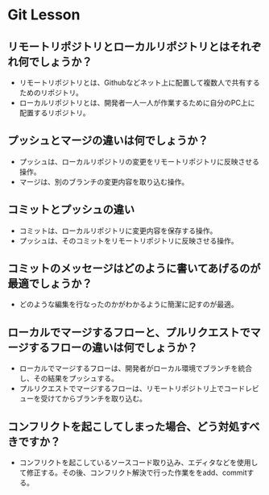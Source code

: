 # Git Lesson

## リモートリポジトリとローカルリポジトリとはそれぞれ何でしょうか？

- リモートリポジトリとは、Githubなどネット上に配置して複数人で共有するためのリポジトリ。
- ローカルリポジトリとは、開発者一人一人が作業するために自分のPC上に配置するリポジトリ。

## プッシュとマージの違いは何でしょうか？

- プッシュは、ローカルリポジトリの変更をリモートリポジトリに反映させる操作。
- マージは、別のブランチの変更内容を取り込む操作。

## コミットとプッシュの違い

- コミットは、ローカルリポジトリに変更内容を保存する操作。
- プッシュは、そのコミットをリモートリポジトリに反映させる操作。

## コミットのメッセージはどのように書いてあげるのが最適でしょうか？

- どのような編集を行なったのかがわかるように簡潔に記すのが最適。

## ローカルでマージするフローと、プルリクエストでマージするフローの違いは何でしょうか？

- ローカルでマージするフローは、開発者がローカル環境でブランチを統合し、その結果をプッシュする。
- プルリクエストでマージするフローは、リモートリポジトリ上でコードレビューを受けてからブランチを取り込む。

## コンフリクトを起こしてしまった場合、どう対処すべきですか？

- コンフリクトを起こしているソースコード取り込み、エディタなどを使用して修正する。その後、コンフリクト解決で行った作業ををadd、commitする。
